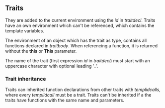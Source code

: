 ## Traits

They are added to the current
environment using the *id* in *traitdecl*. Traits have an own environment which
can't be referenced, which contains the template variables.

The environment of an object which has the trait as type, contains all
functions declared in *traitbody*. When referencing a function, it is returned
without the **this** or **This** parameter.

The name of the trait (first expression *id* in *traitdecl*) must start with
an uppercase character with optional leading '_'.

### Trait inheritance

Traits can inherited function declarations from other traits with
*templidcalls*, where every *templidcall* must be a trait. Traits can't be
inherited if a the traits have functions with the same name and parameters.
